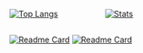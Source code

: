 [![Top Langs](https://github-readme-stats.vercel.app/api/top-langs/?username=saint-deity&theme=material-palenight&show_icons=true)](https://discord.gg/gods-club)​ ​ ​ ​ ​ ​ ​ ​ ​ ​ ​ ​ ​ ​ ​ ​ ​ ​ ​ ​ ​ ​[![Stats](https://github-readme-stats.vercel.app/api?username=saint-deity&theme=material-palenight&show_icons=true)](https://discord.gg/gods-club)
##
[![Readme Card](https://github-readme-stats.vercel.app/api/pin/?username=saint-deity&repo=discordia-examples&theme=material-palenight&show_icons=true)](https://github.com/saint-deity/discordia-examples) [![Readme Card](https://github-readme-stats.vercel.app/api/pin/?username=saint-deity&repo=Astolfo-Companion&theme=material-palenight&show_icons=true)](https://github.com/saint-deity/Astolfo-Companion)
